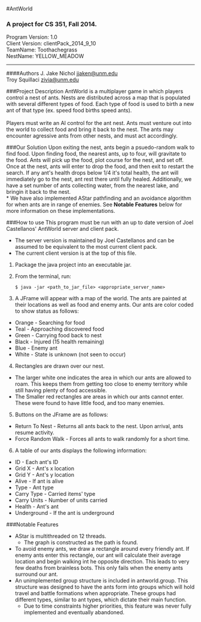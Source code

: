 #AntWorld
### A project for CS 351, Fall 2014.
Program Version: 1.0 <br>
Client Version: clientPack_2014_9_10 <br>
TeamName: Toothachegrass <br>
NestName: YELLOW_MEADOW <br>

------------------------------------------------------------------


####Authors
J. Jake Nichol  jjaken@unm.edu <br>
Troy Squillaci   zivia@unm.edu

###Project Description
AntWorld is a multiplayer game in which players control a nest of ants.  Nests are distributed across a map that is populated with several different types of food.  Each type of food is used to birth a new ant of that type (ex. speed food births speed ants).<br> <br>
Players must write an AI control for the ant nest.  Ants must venture out into the world to collect food and bring it back to the nest.  The ants may encounter agressive ants from other nests, and must act accordingly.  

###Our Solution
Upon exiting the nest, ants begin a psuedo-random walk to find food.  Upon finding food, the nearest ants, up to four, will gravitate to the food.  Ants will pick up the food, plot course for the nest, and set off.  Once at the nest, ants will enter to drop the food, and then exit to restart the search.  If any ant's health drops below 1/4 it's total health, the ant will immediately go to the nest, ant rest there until fully healed.  Additionally, we have a set number of ants collecting water, from the nearest lake, and bringin it back to the nest.  
\* We have also implemented AStar pathfinding and an avoidance algorithm for when ants are in range of enemies.  See **Notable Features** below for more information on these implementations.

###How to use
This program must be run with an up to date version of Joel Castellanos' AntWorld server and client pack.
  * The server version is maintained by Joel Castellanos and can be assumed to be equivalent to the most current client pack.
  * The current client version is at the top of this file.


1. Package the java project into an executable jar.
2. From the terminal, run:


    ```
    $ java -jar <path_to_jar_file> <appropriate_server_name>
    ```


3. A JFrame will appear with a map of the world.  The ants are painted at their locations as well as food and enemy ants.  Our ants are color coded to show status as follows:
  * Orange - Searching for food
  * Teal - Approaching discovered food
  * Green - Carrying food back to nest
  * Black - Injured (15 health remaining)
  * Blue - Enemy ant
  * White - State is unknown (not seen to occur)


4. Rectangles are drawn over our nest.  
  * The larger white one indicates the area in which our ants are allowed to roam.  This keeps them from getting too close to enemy territory while still having plenty of food accessible.  
  * The Smaller red rectangles are areas in which our ants cannot enter.  These were found to have little food, and too many enemies.


5. Buttons on the JFrame are as follows:
  * Return To Nest - Returns all ants back to the nest.  Upon arrival, ants resume activity.
  * Force Random Walk - Forces all ants to walk randomly for a short time.


6. A table of our ants displays the following information:
  * ID - Each ant's ID
  * Grid X - Ant's x location
  * Grid Y - Ant's y location
  * Alive - If ant is alive
  * Type - Ant type
  * Carry Type - Carried items' type
  * Carry Units - Number of units carried
  * Health - Ant's ant
  * Underground - If the ant is underground


###Notable Features
* AStar is multithreaded on 12 threads.
  * The graph is constructed as the path is found.
* To avoid enemy ants, we draw a rectangle around every friendly ant.  If enemy ants enter this rectangle, our ant will calculate their average location and begin walking int he opposite direction.  This leads to very few deaths from brainless bots.  This only fails when the enemy ants surround our ant.
* An unimplemented group structure is included in antworld.group.  This structure was designed to have the ants form into groups which will hold travel and battle formations when appropriate.  These groups had different types, similar to ant types, which dictate their main function.  
  * Due to time constraints higher priorities, this feature was never fully implemented and eventually abandoned.
